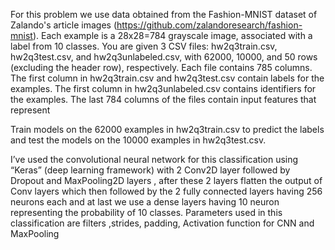For this problem we use data obtained from the Fashion-MNIST dataset of Zalando's article images (https://github.com/zalandoresearch/fashion-mnist). 
Each example is a 28x28=784 grayscale image, associated with a label from 10 classes.
You are given 3 CSV files: hw2q3train.csv, hw2q3test.csv, and hw2q3unlabeled.csv, with 62000, 10000, and 50 rows (excluding the header row), respectively. 
Each file contains 785 columns. The first column in hw2q3train.csv and hw2q3test.csv contain labels for the examples. 
The first column in hw2q3unlabeled.csv contains identifiers for the examples. The last 784 columns of the files contain input features that represent   

Train models on the 62000 examples in hw2q3train.csv to predict the labels and test the models on the 10000 examples in hw2q3test.csv. 

I’ve used the convolutional neural network for this classification using “Keras” (deep learning framework) with 2 Conv2D layer followed by Dropout and MaxPooling2D layers , after these 2 layers flatten the output of Conv layers which then followed by the 2 fully connected layers having 256 neurons each and at last we use a dense layers having 10 neuron representing the probability of 10 classes.
Parameters used in this classification are filters ,strides, padding, Activation function  for CNN and MaxPooling 
